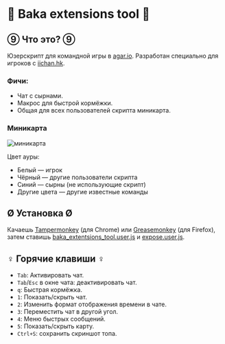 # 🔰 Baka extensions tool 🔰

## ⑨ Что это? ⑨

Юзерскрипт для командной игры в [agar.io](http://agar.io/). Разработан специально для игроков с [iichan.hk](http://iichan.hk/).

### Фичи:

* Чат с сырнами.
* Макрос для быстрой кормёжки.
* Общая для всех пользователей скрипта миникарта.

### Миникарта

![миникарта](https://i.imgur.com/iBfcnE8.png)

Цвет ауры:
* Белый — игрок
* Чёрный — другие пользователи скрипта
* Синий — сырны (не использующие скрипт)
* Другие цвета — другие известные команды

## Ø Установка Ø

Качаешь [Tampermonkey] \(для Chrome) или [Greasemonkey] \(для Firefox), затем ставишь [baka_extentsions_tool.user.js] и [expose.user.js].

[Tampermonkey]: https://chrome.google.com/webstore/detail/tampermonkey/dhdgffkkebhmkfjojejmpbldmpobfkfo?hl=en
[Greasemonkey]: https://addons.mozilla.org/en-Us/firefox/addon/greasemonkey/
[baka_extentsions_tool.user.js]: https://raw.githubusercontent.com/xzfc/baka-extensions-tool/master/baka_extentsions_tool.user.js
[expose.user.js]: https://raw.githubusercontent.com/xzfc/baka-extensions-tool/master/expose.user.js

## ♀ Горячие клавиши ♀

* `Tab`: Активировать чат.
* `Tab`/`Esc` в окне чата: деактивировать чат.
* `q`: Быстрая кормёжка.
* `1`: Показать/скрыть чат.
* `2`: Изменить формат отображения времени в чате.
* `3`: Переместить чат в другой угол.
* `4`: Меню быстрых сообщений.
* `5`: Показать/скрыть карту.
* `Ctrl+S`: сохранить скриншот топа.
